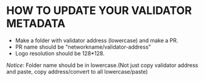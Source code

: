 # HOW TO UPDATE YOUR VALIDATOR METADATA

- Make a folder with validator address (lowercase) and make a PR.
- PR name should be "networkname/validator-address"
- Logo resolution should be 128*128.

_Notice_: Folder name should be in lowercase.(Not just copy validator address and paste, copy address/convert to all lowercase/paste)
